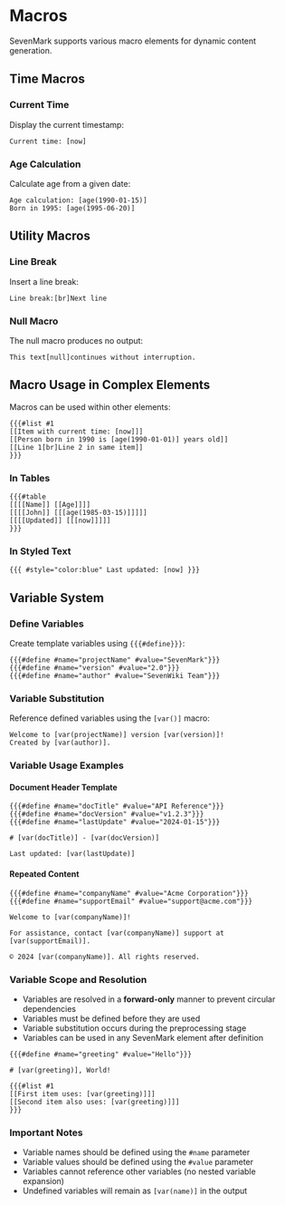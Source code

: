 # Macros

<div v-pre>

SevenMark supports various macro elements for dynamic content generation.

## Time Macros

### Current Time

Display the current timestamp:

```sevenmark
Current time: [now]
```

### Age Calculation

Calculate age from a given date:

```sevenmark
Age calculation: [age(1990-01-15)]
Born in 1995: [age(1995-06-20)]
```

## Utility Macros

### Line Break

Insert a line break:

```sevenmark
Line break:[br]Next line
```

### Null Macro

The null macro produces no output:

```sevenmark
This text[null]continues without interruption.
```

## Macro Usage in Complex Elements

Macros can be used within other elements:

```sevenmark
{{{#list #1
[[Item with current time: [now]]]
[[Person born in 1990 is [age(1990-01-01)] years old]]
[[Line 1[br]Line 2 in same item]]
}}}
```

### In Tables

```sevenmark
{{{#table
[[[[Name]] [[Age]]]]
[[[[John]] [[[age(1985-03-15)]]]]]
[[[[Updated]] [[[now]]]]]
}}}
```

### In Styled Text

```sevenmark
{{{ #style="color:blue" Last updated: [now] }}}
```

## Variable System

### Define Variables

Create template variables using `{{{#define}}}`:

```sevenmark
{{{#define #name="projectName" #value="SevenMark"}}}
{{{#define #name="version" #value="2.0"}}}
{{{#define #name="author" #value="SevenWiki Team"}}}
```

### Variable Substitution

Reference defined variables using the `[var()]` macro:

```sevenmark
Welcome to [var(projectName)] version [var(version)]!
Created by [var(author)].
```

### Variable Usage Examples

#### Document Header Template

```sevenmark
{{{#define #name="docTitle" #value="API Reference"}}}
{{{#define #name="docVersion" #value="v1.2.3"}}}
{{{#define #name="lastUpdate" #value="2024-01-15"}}}

# [var(docTitle)] - [var(docVersion)]

Last updated: [var(lastUpdate)]
```

#### Repeated Content

```sevenmark
{{{#define #name="companyName" #value="Acme Corporation"}}}
{{{#define #name="supportEmail" #value="support@acme.com"}}}

Welcome to [var(companyName)]!

For assistance, contact [var(companyName)] support at [var(supportEmail)].

© 2024 [var(companyName)]. All rights reserved.
```

### Variable Scope and Resolution

- Variables are resolved in a **forward-only** manner to prevent circular dependencies
- Variables must be defined before they are used
- Variable substitution occurs during the preprocessing stage
- Variables can be used in any SevenMark element after definition

```sevenmark
{{{#define #name="greeting" #value="Hello"}}}

# [var(greeting)], World!

{{{#list #1
[[First item uses: [var(greeting)]]]
[[Second item also uses: [var(greeting)]]]
}}}
```

### Important Notes

- Variable names should be defined using the `#name` parameter
- Variable values should be defined using the `#value` parameter
- Variables cannot reference other variables (no nested variable expansion)
- Undefined variables will remain as `[var(name)]` in the output

</div>